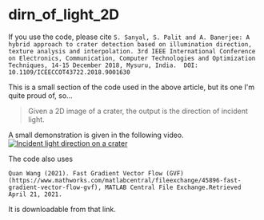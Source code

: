 # dirn_of_light_2D
If you use the code, please cite
`S. Sanyal, S. Palit and A. Banerjee: A hybrid approach to crater detection based on illumination direction, texture analysis and interpolation. 3rd IEEE International Conference   on Electronics, Communication, Computer Technologies and Optimization Techniques, 14-15 December 2018, Mysuru, India.  DOI: 10.1109/ICEECCOT43722.2018.9001630 `

This is a small section of the code used in the above article, but its one I'm quite proud of, so...

> Given a 2D image of a crater, the output is the direction of incident light.

A small demonstration is given in the following video.
[![Incident light direction on a crater](https://img.youtube.com/vi/watch?v=w_xunNwPHgU/0.jpg)](https://www.youtube.com/watch?v=w_xunNwPHgU)


The code also uses 

` Quan Wang (2021). Fast Gradient Vector Flow (GVF) (https://www.mathworks.com/matlabcentral/fileexchange/45896-fast-gradient-vector-flow-gvf), MATLAB Central File Exchange.Retrieved April 21, 2021. `

It is downloadable from that link.
